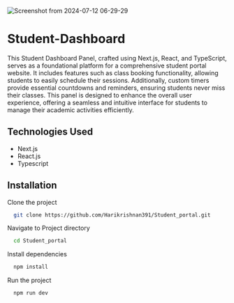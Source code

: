 ![Screenshot from 2024-07-12 06-29-29](https://github.com/user-attachments/assets/a45937d7-46ba-43b2-9030-e374f5ea57aa)


# Student-Dashboard

This Student Dashboard Panel, crafted using Next.js, React, and TypeScript, serves as a foundational platform for a comprehensive student portal website. It includes features such as class booking functionality, allowing students to easily schedule their sessions. Additionally, custom timers provide essential countdowns and reminders, ensuring students never miss their classes. This panel is designed to enhance the overall user experience, offering a seamless and intuitive interface for students to manage their academic activities efficiently.


## Technologies Used

 - Next.js
 - React.js
 - Typescript

## Installation

Clone  the project
```bash
  git clone https://github.com/Harikrishnan391/Student_portal.git
```
Navigate to Project directory

```bash
  cd Student_portal
```
Install dependencies

```bash
  npm install
```
Run the project

```bash
  npm run dev
```


